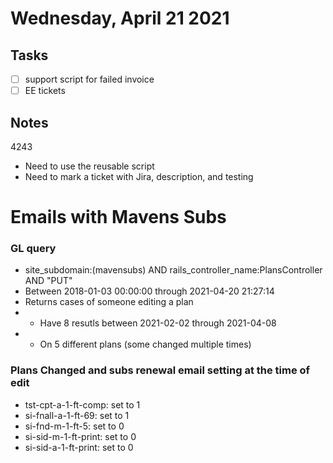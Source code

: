 # Wednesday, April 21 2021

## Tasks
- [ ] support script for failed invoice
- [ ] EE tickets
## Notes

4243
* Need to use the reusable script
* Need to mark a ticket with Jira, description, and testing

# Emails with Mavens Subs
### GL query
* site_subdomain:(mavensubs) AND rails_controller_name:PlansController AND "PUT"
* Between 2018-01-03 00:00:00 through 2021-04-20 21:27:14
* Returns cases of someone editing a plan
* * Have 8 resutls between 2021-02-02 through 2021-04-08
* * On 5 different plans (some changed multiple times)
### Plans Changed and subs renewal email setting at the time of edit
* tst-cpt-a-1-ft-comp: set to 1
* si-fnall-a-1-ft-69:  set to 1
* si-fnd-m-1-ft-5:     set to 0
* si-sid-m-1-ft-print: set to 0
* si-sid-a-1-ft-print: set to 0